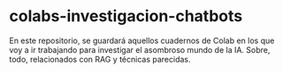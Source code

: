 # colabs-investigacion-chatbots
En este repositorio, se guardará aquellos cuadernos de Colab en los que voy a ir trabajando para investigar el asombroso mundo de la IA. Sobre, todo, relacionados con RAG y técnicas parecidas.
